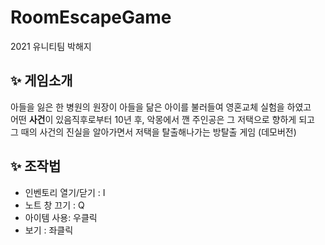 # RoomEscapeGame
2021 유니티팀 박해지

 
&#10024; 게임소개
------------------
아들을 잃은 한 병원의 원장이 아들을 닮은 아이를 불러들여 영혼교체 실험을 하였고  
어떤  **사건**이 있음직후로부터 10년 후, 악몽에서 깬 주인공은 그 저택으로 향하게 되고   
그 때의 사건의 진실을 알아가면서 저택을 탈출해나가는 방탈출 게임 (데모버전)

&#10024; 조작법
------------------
* 인벤토리 열기/닫기 : I
* 노트 창 끄기 : Q
* 아이템 사용: 우클릭
* 보기 : 좌클릭

